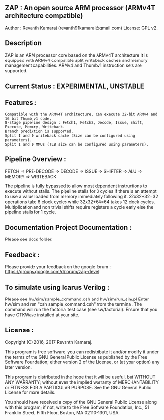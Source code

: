 ## ZAP : An open source ARM processor (ARMv4T architecture compatible)

Author : Revanth Kamaraj (revanth91kamaraj@gmail.com)
License: GPL v2.

## Description 
ZAP is an ARM processor core based on the ARMv4T architecture 
It is equipped with ARMv4 compatible split writeback caches and memory 
management capabilities. ARMv4 and Thumbv1 instruction sets are supported.

## Current Status : EXPERIMENTAL, UNSTABLE

## Features :

    Compatible with the ARMv4T architecture. Can execute 32-bit ARMv4 and 16 bit Thumb v1 code.
    8-stage pipeline design : Fetch1, Fetch2, Decode, Issue, Shift, Execute, Memory, Writeback.
    Branch prediction is supported.
    Split I and D writeback cache (Size can be configured using parameters).
    Split I and D MMUs (TLB size can be configured using parameters).

## Pipeline Overview : 

FETCH => PRE-DECODE => DECODE => ISSUE => SHIFTER => ALU => MEMORY => WRITEBACK

The pipeline is fully bypassed to allow most dependent instructions to execute 
without stalls. The pipeline stalls for 3 cycles if there is an attempt to 
use a value loaded from memory immediately following it. 32x32+32=32 
operations take 6 clock cycles while 32x32+64=64 takes 12 clock cycles. 
Multiplication and non trivial shifts require registers a cycle early else 
the pipeline stalls for 1 cycle.

## Documentation Project Documentation :

Please see docs folder.

## Feedback :

Please provide your feedback on the google forum : https://groups.google.com/d/forum/zap-devel

## To simulate using Icarus Verilog :

Please see hw/sim/sample\_command.csh and hw/sim/run\_sim.pl
Enter hw/sim and run "csh sample\_command.csh" from the terminal. The command
will run the factorial test case (see sw/factorial). Ensure that you have
GTKWave installed at your site.

## License :

Copyright (C) 2016, 2017 Revanth Kamaraj.

This program is free software; you can redistribute it and/or
modify it under the terms of the GNU General Public License
as published by the Free Software Foundation; either version 2
of the License, or (at your option) any later version.

This program is distributed in the hope that it will be useful,
but WITHOUT ANY WARRANTY; without even the implied warranty of
MERCHANTABILITY or FITNESS FOR A PARTICULAR PURPOSE.  See the
GNU General Public License for more details.

You should have received a copy of the GNU General Public License
along with this program; if not, write to the Free Software
Foundation, Inc., 51 Franklin Street, Fifth Floor, Boston, MA  02110-1301, USA.


